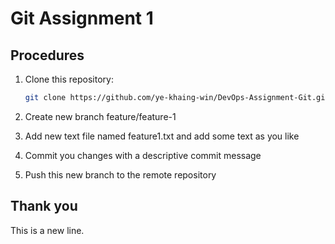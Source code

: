 # Git Assignment 1

## Procedures
1. Clone this repository:

   ```bash
   git clone https://github.com/ye-khaing-win/DevOps-Assignment-Git.git

2. Create new branch feature/feature-1
3. Add new text file named feature1.txt and add some text as you like
4. Commit you changes with a descriptive commit message
4. Push this new branch to the remote repository

## Thank you

This is a new line.
